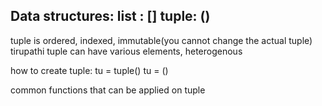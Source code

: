 Data structures: 
list : [] 
tuple: () 
----- 
tuple is ordered, indexed, immutable(you cannot change the actual tuple) 
 tirupathi
tuple can have various elements, heterogenous 
 
how to create tuple: 
tu = tuple() 
tu = () 
 
 
common functions that can be applied on tuple 
  